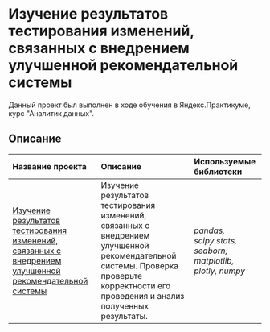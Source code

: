 # Изучение результатов тестирования изменений, связанных с внедрением улучшенной рекомендательной системы
Данный проект был выполнен в ходе обучения в Яндекс.Практикуме, курс "Аналитик данных".

## Описание

| Название проекта | Описание | Используемые библиотеки | 
| :---------------------- | :---------------------- | :---------------------- |
| [Изучение результатов тестирования изменений, связанных с внедрением улучшенной рекомендательной системы](researching-AAB-test-results) | Изучение результатов тестирования изменений, связанных с внедрением улучшенной рекомендательной системы. Проверка проверьте корректности его проведения и анализ полученных результаты.| *pandas, scipy.stats, seaborn, matplotlib, plotly, numpy* |
